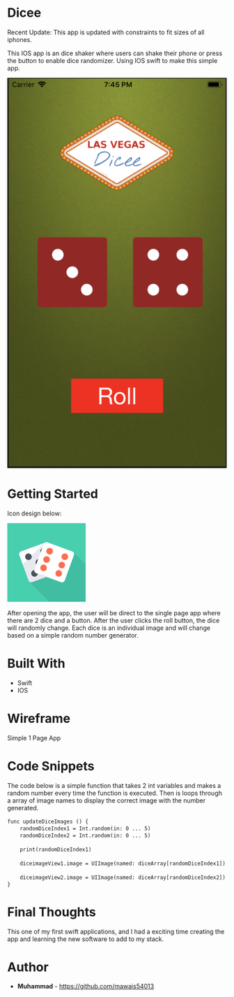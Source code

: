 # Dicee

Recent Update: This app is updated with constraints to fit sizes of all iphones. 

This IOS app is an dice shaker where users can shake their phone or press the button to enable dice randomizer. Using IOS swift to make this simple app. 

![index](images/Screen1.png)

# Getting Started 

Icon design below: 

![app](Dicee/Assets.xcassets/AppIcon.appiconset/180.png)

After opening the app, the user will be direct to the single page app where there are 2 dice and a button. After the user clicks the roll button, the dice will randomly change. Each dice is an individual image and will change based on a simple random number generator. 

# Built With 
* Swift
* IOS

# Wireframe 

Simple 1 Page App

# Code Snippets

The code below is a simple function that takes 2 int variables and makes a random number every time the function is executed. Then is loops through a array of image names to display the correct image with the number generated. 
```
func updateDiceImages () {
    randomDiceIndex1 = Int.random(in: 0 ... 5)
    randomDiceIndex2 = Int.random(in: 0 ... 5)
    
    print(randomDiceIndex1)
    
    diceimageView1.image = UIImage(named: diceArray[randomDiceIndex1])
    
    diceimageView2.image = UIImage(named: diceArray[randomDiceIndex2])
}
```

# Final Thoughts

This one of my first swift applications, and I had a exciting time creating the app and learning the new software to add to my stack. 

# Author
* **Muhammad** - https://github.com/mawais54013